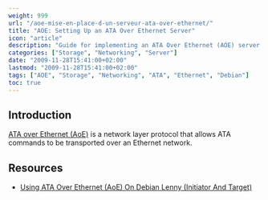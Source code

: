 ```yaml
---
weight: 999
url: "/aoe-mise-en-place-d-un-serveur-ata-over-ethernet/"
title: "AOE: Setting Up an ATA Over Ethernet Server"
icon: "article"
description: "Guide for implementing an ATA Over Ethernet (AOE) server to transport ATA commands over an Ethernet network."
categories: ["Storage", "Networking", "Server"]
date: "2009-11-28T15:41:00+02:00"
lastmod: "2009-11-28T15:41:00+02:00"
tags: ["AOE", "Storage", "Networking", "ATA", "Ethernet", "Debian"]
toc: true
---
```


## Introduction

[ATA over Ethernet (AoE)](https://en.wikipedia.org/wiki/ATA_over_Ethernet) is a network layer protocol that allows ATA commands to be transported over an Ethernet network.

## Resources
- [Using ATA Over Ethernet (AoE) On Debian Lenny (Initiator And Target)](/pdf/using_ata_over_ethernet_aoe.pdf)
